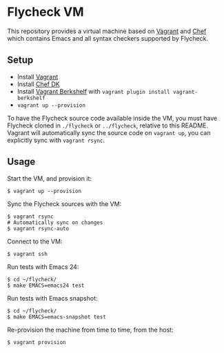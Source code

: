 Flycheck VM
===========

This repository provides a virtual machine based on [Vagrant][] and [Chef][]
which contains Emacs and all syntax checkers supported by Flycheck.

[Vagrant]: https://www.vagrantup.com
[Chef]: https://www.chef.io/chef/

Setup
-----

- Install [Vagrant][]
- Install [Chef DK][]
- Install [Vagrant Berkshelf][] with `vagrant plugin install vagrant-berkshelf`
- `vagrant up --provision`

To have the Flycheck source code available inside the VM, you must have Flycheck
cloned in `./flycheck` or `../flycheck`, relative to this README.  Vagrant will
automatically sync the source code on `vagrant up`, you can explicitly sync with
`vagrant rsync`.

[Chef DK]: https://downloads.chef.io/chef-dk/
[Vagrant Berkshelf]: https://github.com/berkshelf/vagrant-berkshelf

Usage
-----

Start the VM, and provision it:

```console
$ vagrant up --provision
```

Sync the Flycheck sources with the VM:

```console
$ vagrant rsync
# Automatically sync on changes
$ vagrant rsync-auto
```

Connect to the VM:

```console
$ vagrant ssh
```

Run tests with Emacs 24:

```console
$ cd ~/flycheck/
$ make EMACS=emacs24 test
```

Run tests with Emacs snapshot:

```console
$ cd ~/flycheck/
$ make EMACS=emacs-snapshot test
```

Re-provision the machine from time to time, from the host:

```console
$ vagrant provision
```
